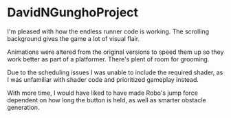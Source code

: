 # DavidNGunghoProject

I'm pleased with how the endless runner code is working.  The scrolling background gives the game a lot of visual flair.

Animations were altered from the original versions to speed them up so they work better as part of a platformer.  There's plent of room for grooming.

Due to the scheduling issues I was unable to include the required shader, as I was unfamiliar with shader code and prioritized gameplay instead.

With more time, I would have liked to have made Robo's jump force dependent on how long the button is held, as well as smarter obstacle generation.
